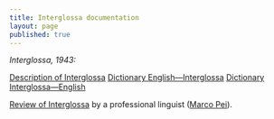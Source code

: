 ```yaml
---
title: Interglossa documentation
layout: page
published: true
---
```


*Interglossa, 1943:*

[Description of Interglossa](home.html)
[Dictionary English—Interglossa](a-brief-english-interglossa-dictionary-i.html)
[Dictionary Interglossa—English](english-interglossa-dictionary.html)




[Review of Interglossa](interglossa/mario-a-pei-s-review-hogben) by a professional linguist ([Marco Pei](https://en.wikipedia.org/wiki/Mario_Pei)).
